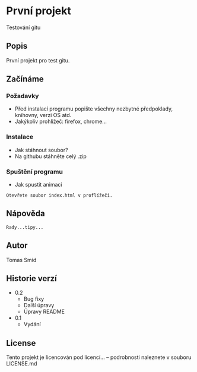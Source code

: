 # První projekt

Testování gitu

## Popis

První projekt pro test gitu.

## Začínáme

### Požadavky

* Před instalací programu popište všechny nezbytné předpoklady, knihovny, verzi OS atd.
* Jakýkoliv prohlížeč: firefox, chrome...

### Instalace

* Jak stáhnout soubor?
* Na githubu stáhněte celý .zip

### Spuštění programu

* Jak spustit animaci
```
Otevřete soubor index.html v proflížeči.
```

## Nápověda

```
Rady...tipy...
```

## Autor

Tomas Smid

## Historie verzí

* 0.2
    * Bug fixy
    * Další úpravy
    * Úpravy README
* 0.1
    * Vydání

## License

Tento projekt je licencován pod licencí... – podrobnosti naleznete v souboru LICENSE.md

